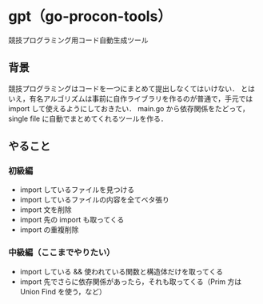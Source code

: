 # gpt（go-procon-tools）
競技プログラミング用コード自動生成ツール

## 背景
競技プログラミングはコードを一つにまとめて提出しなくてはいけない．
とはいえ，有名アルゴリズムは事前に自作ライブラリを作るのが普通で，手元では import して使えるようにしておきたい．
main.go から依存関係をたどって，single file に自動でまとめてくれるツールを作る．

## やること

### 初級編
- import しているファイルを見つける
- import しているファイルの内容を全てベタ張り
- import 文を削除
- import 先の import も取ってくる
- import の重複削除

### 中級編（ここまでやりたい）
- import している && 使われている関数と構造体だけを取ってくる
- import 先でさらに依存関係があったら，それも取ってくる（Prim 方は Union Find を使う，など）
